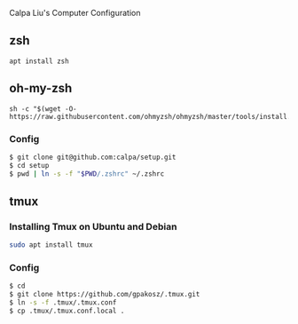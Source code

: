 Calpa Liu's Computer Configuration

## zsh

```
apt install zsh
```

## oh-my-zsh

```
sh -c "$(wget -O- https://raw.githubusercontent.com/ohmyzsh/ohmyzsh/master/tools/install.sh)"
```

### Config

```bash
$ git clone git@github.com:calpa/setup.git
$ cd setup
$ pwd | ln -s -f "$PWD/.zshrc" ~/.zshrc
```

## tmux

### Installing Tmux on Ubuntu and Debian

```bash
sudo apt install tmux
```

### Config

```bash
$ cd
$ git clone https://github.com/gpakosz/.tmux.git
$ ln -s -f .tmux/.tmux.conf
$ cp .tmux/.tmux.conf.local .
```
